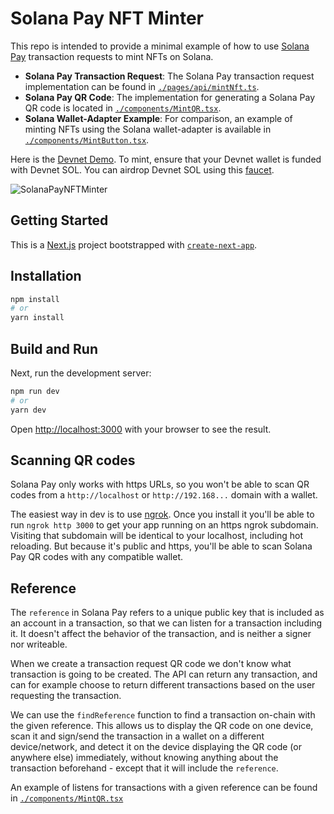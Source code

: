 # Solana Pay NFT Minter

This repo is intended to provide a minimal example of how to use [Solana Pay](https://docs.solanapay.com/) transaction requests to mint NFTs on Solana.

- **Solana Pay Transaction Request**: The Solana Pay transaction request implementation can be found in [`./pages/api/mintNft.ts`](./pages/api/mintNft.ts).
- **Solana Pay QR Code**: The implementation for generating a Solana Pay QR code is located in [`./components/MintQR.tsx`](./components/MintQR.tsx).
- **Solana Wallet-Adapter Example**: For comparison, an example of minting NFTs using the Solana wallet-adapter is available in [`./components/MintButton.tsx`](./components/MintButton.tsx).

Here is the [Devnet Demo](https://solana-pay-nft-minter.vercel.app/). To mint, ensure that your Devnet wallet is funded with Devnet SOL. You can airdrop Devnet SOL using this [faucet](https://solana-devnet-faucet-seven.vercel.app/).

![SolanaPayNFTMinter](https://github.com/ZYJLiu/solana-pay-nft-minter/assets/75003086/6a85c9ad-922a-496a-8d49-a74e80b09959)

## Getting Started

This is a [Next.js](https://nextjs.org/) project bootstrapped with [`create-next-app`](https://github.com/vercel/next.js/tree/canary/packages/create-next-app).

## Installation

```bash
npm install
# or
yarn install
```

## Build and Run

Next, run the development server:

```bash
npm run dev
# or
yarn dev
```

Open [http://localhost:3000](http://localhost:3000) with your browser to see the result.

## Scanning QR codes

Solana Pay only works with https URLs, so you won't be able to scan QR codes from a `http://localhost` or `http://192.168...` domain with a wallet.

The easiest way in dev is to use [ngrok](https://ngrok.com). Once you install it you'll be able to run `ngrok http 3000` to get your app running on an https ngrok subdomain. Visiting that subdomain will be identical to your localhost, including hot reloading. But because it's public and https, you'll be able to scan Solana Pay QR codes with any compatible wallet.

## Reference

The `reference` in Solana Pay refers to a unique public key that is included as an account in a transaction, so that we can listen for a transaction including it. It doesn't affect the behavior of the transaction, and is neither a signer nor writeable.

When we create a transaction request QR code we don't know what transaction is going to be created. The API can return any transaction, and can for example choose to return different transactions based on the user requesting the transaction.

We can use the `findReference` function to find a transaction on-chain with the given reference. This allows us to display the QR code on one device, scan it and sign/send the transaction in a wallet on a different device/network, and detect it on the device displaying the QR code (or anywhere else) immediately, without knowing anything about the transaction beforehand - except that it will include the `reference`.

An example of listens for transactions with a given reference can be found in [`./components/MintQR.tsx`](./components/MintQR.)
